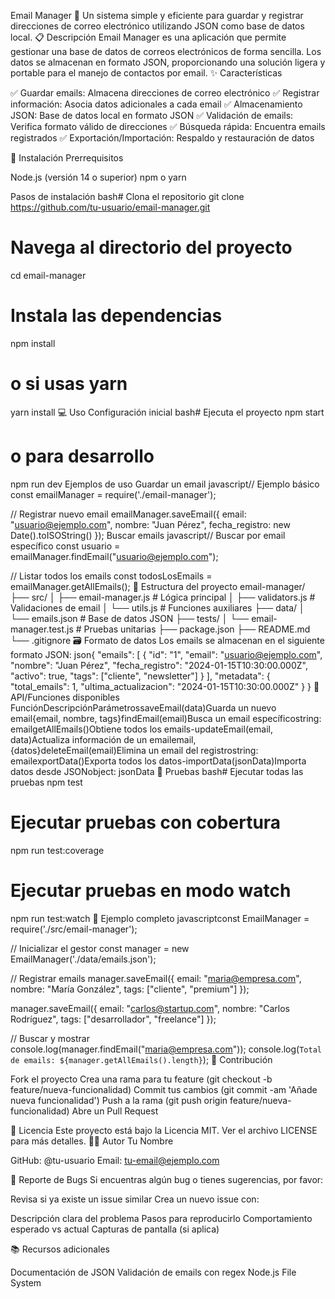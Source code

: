 Email Manager 📧
Un sistema simple y eficiente para guardar y registrar direcciones de correo electrónico utilizando JSON como base de datos local.
📋 Descripción
Email Manager es una aplicación que permite gestionar una base de datos de correos electrónicos de forma sencilla. Los datos se almacenan en formato JSON, proporcionando una solución ligera y portable para el manejo de contactos por email.
✨ Características

✅ Guardar emails: Almacena direcciones de correo electrónico
✅ Registrar información: Asocia datos adicionales a cada email
✅ Almacenamiento JSON: Base de datos local en formato JSON
✅ Validación de emails: Verifica formato válido de direcciones
✅ Búsqueda rápida: Encuentra emails registrados
✅ Exportación/Importación: Respaldo y restauración de datos

🚀 Instalación
Prerrequisitos

Node.js (versión 14 o superior)
npm o yarn

Pasos de instalación
bash# Clona el repositorio
git clone https://github.com/tu-usuario/email-manager.git

# Navega al directorio del proyecto
cd email-manager

# Instala las dependencias
npm install

# o si usas yarn
yarn install
💻 Uso
Configuración inicial
bash# Ejecuta el proyecto
npm start

# o para desarrollo
npm run dev
Ejemplos de uso
Guardar un email
javascript// Ejemplo básico
const emailManager = require('./email-manager');

// Registrar nuevo email
emailManager.saveEmail({
  email: "usuario@ejemplo.com",
  nombre: "Juan Pérez",
  fecha_registro: new Date().toISOString()
});
Buscar emails
javascript// Buscar por email específico
const usuario = emailManager.findEmail("usuario@ejemplo.com");

// Listar todos los emails
const todosLosEmails = emailManager.getAllEmails();
📁 Estructura del proyecto
email-manager/
├── src/
│   ├── email-manager.js      # Lógica principal
│   ├── validators.js         # Validaciones de email
│   └── utils.js             # Funciones auxiliares
├── data/
│   └── emails.json          # Base de datos JSON
├── tests/
│   └── email-manager.test.js # Pruebas unitarias
├── package.json
├── README.md
└── .gitignore
🗃️ Formato de datos
Los emails se almacenan en el siguiente formato JSON:
json{
  "emails": [
    {
      "id": "1",
      "email": "usuario@ejemplo.com",
      "nombre": "Juan Pérez",
      "fecha_registro": "2024-01-15T10:30:00.000Z",
      "activo": true,
      "tags": ["cliente", "newsletter"]
    }
  ],
  "metadata": {
    "total_emails": 1,
    "ultima_actualizacion": "2024-01-15T10:30:00.000Z"
  }
}
🔧 API/Funciones disponibles
FunciónDescripciónParámetrossaveEmail(data)Guarda un nuevo email{email, nombre, tags}findEmail(email)Busca un email específicostring: emailgetAllEmails()Obtiene todos los emails-updateEmail(email, data)Actualiza información de un emailemail, {datos}deleteEmail(email)Elimina un email del registrostring: emailexportData()Exporta todos los datos-importData(jsonData)Importa datos desde JSONobject: jsonData
🧪 Pruebas
bash# Ejecutar todas las pruebas
npm test

# Ejecutar pruebas con cobertura
npm run test:coverage

# Ejecutar pruebas en modo watch
npm run test:watch
📝 Ejemplo completo
javascriptconst EmailManager = require('./src/email-manager');

// Inicializar el gestor
const manager = new EmailManager('./data/emails.json');

// Registrar emails
manager.saveEmail({
  email: "maria@empresa.com",
  nombre: "María González",
  tags: ["cliente", "premium"]
});

manager.saveEmail({
  email: "carlos@startup.com", 
  nombre: "Carlos Rodríguez",
  tags: ["desarrollador", "freelance"]
});

// Buscar y mostrar
console.log(manager.findEmail("maria@empresa.com"));
console.log(`Total de emails: ${manager.getAllEmails().length}`);
🤝 Contribución

Fork el proyecto
Crea una rama para tu feature (git checkout -b feature/nueva-funcionalidad)
Commit tus cambios (git commit -am 'Añade nueva funcionalidad')
Push a la rama (git push origin feature/nueva-funcionalidad)
Abre un Pull Request

📄 Licencia
Este proyecto está bajo la Licencia MIT. Ver el archivo LICENSE para más detalles.
👨‍💻 Autor
Tu Nombre

GitHub: @tu-usuario
Email: tu-email@ejemplo.com

🐛 Reporte de Bugs
Si encuentras algún bug o tienes sugerencias, por favor:

Revisa si ya existe un issue similar
Crea un nuevo issue con:

Descripción clara del problema
Pasos para reproducirlo
Comportamiento esperado vs actual
Capturas de pantalla (si aplica)



📚 Recursos adicionales

Documentación de JSON
Validación de emails con regex
Node.js File System